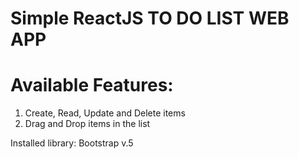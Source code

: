 # Simple ReactJS TO DO LIST WEB APP

# Available Features:
1. Create, Read, Update and Delete items
2. Drag and Drop items in the list 

Installed library: Bootstrap v.5 

